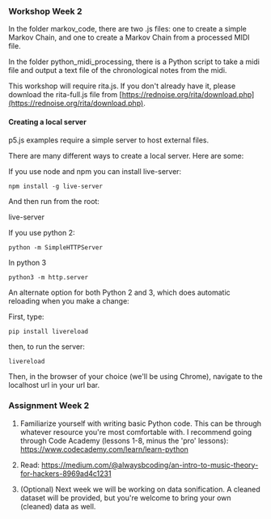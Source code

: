### Workshop Week 2

In the folder markov_code, there are two .js files: one to create a simple Markov Chain, and one to create a Markov Chain from a processed MIDI file. 

In the folder python_midi_processing, there is a Python script to take a midi file and output a text file of the chronological notes from the midi.

This workshop will require rita.js. If you don't already have it, please download the rita-full.js file from [https://rednoise.org/rita/download.php](https://rednoise.org/rita/download.php).


#### Creating a local server

p5.js examples require a simple server to host external files.

There are many different ways to create a local server. Here are some:

If you use node and npm you can install live-server:

```
npm install -g live-server
```

And then run from the root:

live-server

If you use python 2:

```
python -m SimpleHTTPServer
```

In python 3

```
python3 -m http.server
```

An alternate option for both Python 2 and 3, which does automatic reloading when you make a change:

First, type:

```
pip install livereload
```

then, to run the server:

```
livereload
```

Then, in the browser of your choice (we'll be using Chrome), navigate to the localhost url in your url bar.


### Assignment Week 2

1) Familiarize yourself with writing basic Python code. This can be through whatever resource you're most comfortable with. I recommend going through Code Academy (lessons 1-8, minus the 'pro' lessons):
https://www.codecademy.com/learn/learn-python


2) Read: https://medium.com/@alwaysbcoding/an-intro-to-music-theory-for-hackers-8969ad4c1231

3) (Optional) Next week we will be working on data sonification. A cleaned dataset will be provided, but you're welcome to bring your own (cleaned) data as well.